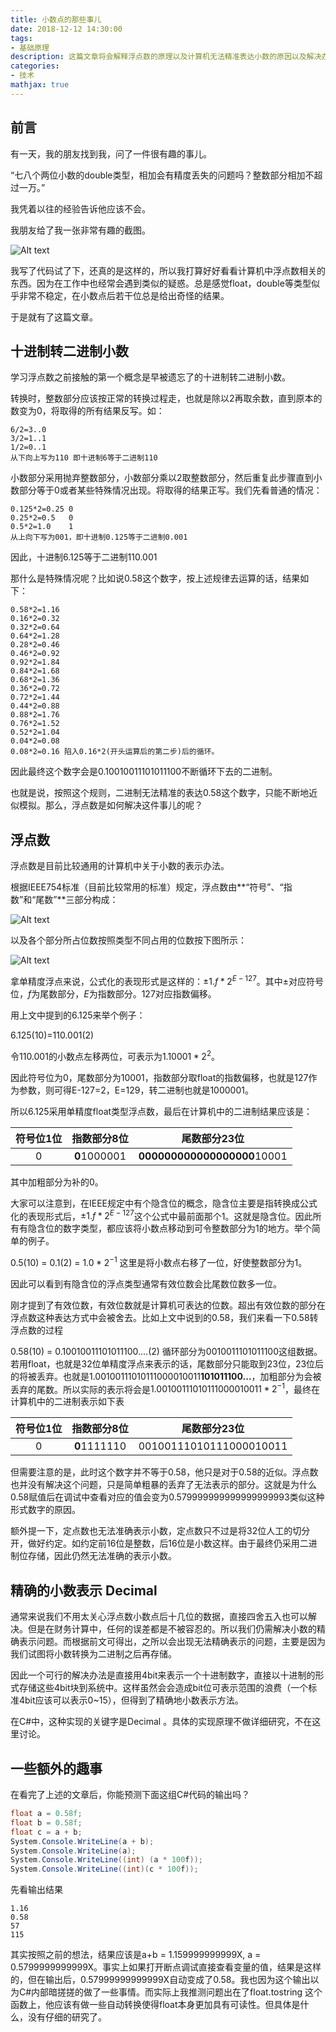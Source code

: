 ```yaml
---
title: 小数点的那些事儿
date: 2018-12-12 14:30:00
tags:
- 基础原理
description: 这篇文章将会解释浮点数的原理以及计算机无法精准表达小数的原因以及解决办法。
categories: 
- 技术
mathjax: true
---
```

## 前言
有一天，我的朋友找到我，问了一件很有趣的事儿。

“七八个两位小数的double类型，相加会有精度丢失的问题吗？整数部分相加不超过一万。”

我凭着以往的经验告诉他应该不会。

我朋友给了我一张非常有趣的截图。

![Alt text](./1544533061866.png)

我写了代码试了下，还真的是这样的，所以我打算好好看看计算机中浮点数相关的东西。因为在工作中也经常会遇到类似的疑惑。总是感觉float，double等类型似乎非常不稳定，在小数点后若干位总是给出奇怪的结果。

于是就有了这篇文章。

## 十进制转二进制小数

学习浮点数之前接触的第一个概念是早被遗忘了的十进制转二进制小数。

转换时，整数部分应该按正常的转换过程走，也就是除以2再取余数，直到原本的数变为0，将取得的所有结果反写。如：

	6/2=3..0
	3/2=1..1
	1/2=0..1
	从下向上写为110 即十进制6等于二进制110

小数部分采用抛弃整数部分，小数部分乘以2取整数部分，然后重复此步骤直到小数部分等于0或者某些特殊情况出现。将取得的结果正写。我们先看普通的情况：

	0.125*2=0.25 0
	0.25*2=0.5   0
	0.5*2=1.0    1
	从上向下写为001，即十进制0.125等于二进制0.001

因此，十进制6.125等于二进制110.001

那什么是特殊情况呢？比如说0.58这个数字，按上述规律去运算的话，结果如下：

	0.58*2=1.16
	0.16*2=0.32
	0.32*2=0.64
	0.64*2=1.28
	0.28*2=0.46
	0.46*2=0.92
	0.92*2=1.84
	0.84*2=1.68
	0.68*2=1.36
	0.36*2=0.72
	0.72*2=1.44
	0.44*2=0.88
	0.88*2=1.76
	0.76*2=1.52
	0.52*2=1.04
	0.04*2=0.08
	0.08*2=0.16 陷入0.16*2(开头运算后的第二步)后的循环。

因此最终这个数字会是0.10010011101011100不断循环下去的二进制。

也就是说，按照这个规则，二进制无法精准的表达0.58这个数字，只能不断地近似模拟。那么，浮点数是如何解决这件事儿的呢？

## 浮点数
浮点数是目前比较通用的计算机中关于小数的表示办法。

根据IEEE754标准（目前比较常用的标准）规定，浮点数由**“符号”、“指数”和“尾数”**三部分构成： 

![Alt text](./1544585007965.png)

以及各个部分所占位数按照类型不同占用的位数按下图所示：

![Alt text](./1544534151908.png)

拿单精度浮点来说，公式化的表现形式是这样的：$±1.f*2^{E−127}$。其中$±$对应符号位，$f$为尾数部分，$E$为指数部分。127对应指数偏移。

用上文中提到的6.125来举个例子：

6.125(10)=110.001(2)

令110.001的小数点左移两位，可表示为$1.10001*2^2$。

因此符号位为0，尾数部分为10001，指数部分取float的指数偏移，也就是127作为参数，则可得E-127=2，E=129，转二进制也就是1000001。

所以6.125采用单精度float类型浮点数，最后在计算机中的二进制结果应该是：

| 符号位1位 | 指数部分8位 | 尾数部分23位 |
| :--: | :--: | :--:|
| 0 | **0**1000001 | **000000000000000000**10001 |

其中加粗部分为补的0。

大家可以注意到，在IEEE规定中有个隐含位的概念，隐含位主要是指转换成公式化的表现形式后，$±1.f*2^{E−127}$这个公式中最前面那个1。这就是隐含位。因此所有有隐含位的数字类型，都应该将小数点移动到可令整数部分为1的地方。举个简单的例子。

0.5(10) = 0.1(2) = $1.0*2^{-1}$ 这里是将小数点右移了一位，好使整数部分为1。

因此可以看到有隐含位的浮点类型通常有效位数会比尾数位数多一位。

刚才提到了有效位数，有效位数就是计算机可表达的位数。超出有效位数的部分在浮点数这种表达方式中会被舍去。比如上文中说到的0.58，我们来看一下0.58转浮点数的过程

0.58(10) = 0.10010011101011100....(2) 循环部分为0010011101011100这组数据。若用float，也就是32位单精度浮点来表示的话，尾数部分只能取到23位，23位后的将被丢弃。也就是1.00100111010111000010011**101011100...**，加粗部分为会被丢弃的尾数。所以实际的表示将会是$1.00100111010111000010011*2^{-1}$，最终在计算机中的二进制表示如下表

| 符号位1位 | 指数部分8位 | 尾数部分23位 |
| :--: | :--: | :--:|
| 0 | **0**1111110 | 00100111010111000010011 |

但需要注意的是，此时这个数字并不等于0.58，他只是对于0.58的近似。浮点数也并没有解决这个问题，只是简单粗暴的丢弃了无法表示的部分。这就是为什么0.58赋值后在调试中查看对应的值会变为0.579999999999999999993类似这种形式数字的原因。

额外提一下，定点数也无法准确表示小数，定点数只不过是将32位人工的切分开，做好约定。如约定前16位是整数，后16位是小数这样。由于最终仍采用二进制位存储，因此仍然无法准确的表示小数。

## 精确的小数表示 Decimal 

通常来说我们不用太关心浮点数小数点后十几位的数据，直接四舍五入也可以解决。但是在财务计算中，任何的误差都是不被容忍的。所以我们仍需解决小数的精确表示问题。而根据前文可得出，之所以会出现无法精确表示的问题，主要是因为我们试图将小数转换为二进制之后再存储。

因此一个可行的解决办法是直接用4bit来表示一个十进制数字，直接以十进制的形式存储这些4bit块到系统中。这样虽然会会造成bit位可表示范围的浪费（一个标准4bit应该可以表示0~15），但得到了精确地小数表示方法。

在C#中，这种实现的关键字是Decimal 。具体的实现原理不做详细研究，不在这里讨论。

## 一些额外的趣事

在看完了上述的文章后，你能预测下面这组C#代码的输出吗？

``` C#
float a = 0.58f;
float b = 0.58f;
float c = a + b;
System.Console.WriteLine(a + b);
System.Console.WriteLine(a);
System.Console.WriteLine((int) (a * 100f));
System.Console.WriteLine((int)(c * 100f));
```

先看输出结果

	1.16
	0.58
	57
	115

其实按照之前的想法，结果应该是a+b = 1.159999999999X, a = 0.5799999999999X。事实上如果打开断点调试直接查看变量的值，结果是这样的，但在输出后，0.57999999999999X自动变成了0.58。我也因为这个输出以为C#内部暗搓搓的做了一些事情。而实际上我推测问题出在了float.tostring 这个函数上，他应该有做一些自动转换使得float本身更加具有可读性。但具体是什么，没有仔细的研究了。
